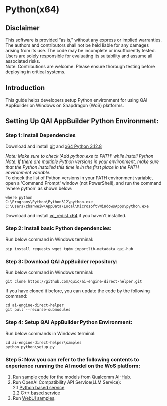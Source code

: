 # Python(x64)

## Disclaimer
This software is provided “as is,” without any express or implied warranties. The authors and contributors shall not be held liable for any damages arising from its use. The code may be incomplete or insufficiently tested. Users are solely responsible for evaluating its suitability and assume all associated risks. <br>
Note: Contributions are welcome. Please ensure thorough testing before deploying in critical systems.

## Introduction 
This guide helps developers setup Python environment for using QAI AppBuilder on Windows on Snapdragon (WoS) platforms.

## Setting Up QAI AppBuilder Python Environment:

### Step 1: Install Dependencies
Download and install [git](https://github.com/dennisameling/git/releases/download/v2.47.0.windows.2/Git-2.47.0.2-arm64.exe) and [x64 Python 3.12.8](https://www.python.org/ftp/python/3.12.8/python-3.12.8-amd64.exe)

*Note: Make sure to check 'Add python.exe to PATH' while install Python* <br>
*Note: If there are multiple Python versions in your environment, make sure that the Python installed this time is in the first place in the PATH environment variable.* <br>
To check the list of Python versions in your PATH environment variable, open a 'Command Prompt' window (not PowerShell), and run the command 'where python' as shown below: <br>
```
where python
C:\Programs\Python\Python312\python.exe
C:\Users\zhanweiw\AppData\Local\Microsoft\WindowsApps\python.exe
```

Download and install [vc_redist.x64](https://aka.ms/vs/16/release/vc_redist.x64.exe) if you haven't installed.

### Step 2: Install basic Python dependencies:
Run below command in Windows terminal:
```
pip install requests wget tqdm importlib-metadata qai-hub 
```

### Step 3: Download QAI AppBuilder repository:
Run below command in Windows terminal:
```
git clone https://github.com/quic/ai-engine-direct-helper.git
```
If you have cloned it before, you can update the code by the following command:
```
cd ai-engine-direct-helper
git pull --recurse-submodules
```
### Step 4: Setup QAI AppBuilder Python Environment:
Run below commands in Windows terminal:
```
cd ai-engine-direct-helper\samples
python python\setup.py
```

### Step 5: Now you can refer to the following contents to experience running the AI model on the WoS platform: <br>
1. Run [sample code](../samples/python/README.md) for the models from Qualcomm [AI-Hub](https://aihub.qualcomm.com/compute/models).
2. Run OpenAI Compatibility API Service(LLM Service):<br>
2.1 [Python based service](../samples/genie/python/README.md)<br>
2.2 [C++ based service](../samples/genie/c++/README.md)<br>
3. Run [WebUI samples](../samples/webui/README.md).
